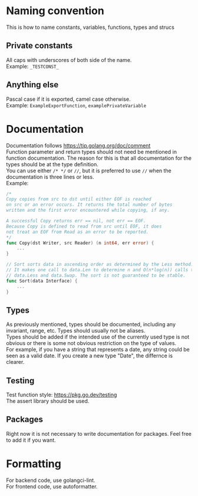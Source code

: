 # Naming convention

This is how to name constants, variables, functions, types and strucs

## Private constants

All caps with underscores of both side of the name.   
Example: `_TESTCONST_`

## Anything else

Pascal case if it is exported, camel case otherwise.   
Example: `ExampleExportFunction`, `examplePrivateVariable`

# Documentation

Documentation follows https://tip.golang.org/doc/comment   
Function parameter and return types should not need be mentioned in function documentation. The reason for this is that all documentation for the types should be at the type definition.   
You can use either `/* */` or `//`, but it is preferred to use `//` when the documentation is three lines or less.   
Example:   
```go
/*
Copy copies from src to dst until either EOF is reached
on src or an error occurs. It returns the total number of bytes
written and the first error encountered while copying, if any.

A successful Copy returns err == nil, not err == EOF.
Because Copy is defined to read from src until EOF, it does
not treat an EOF from Read as an error to be reported.
*/
func Copy(dst Writer, src Reader) (n int64, err error) {
    ...
}

// Sort sorts data in ascending order as determined by the Less method.
// It makes one call to data.Len to determine n and O(n*log(n)) calls to
// data.Less and data.Swap. The sort is not guaranteed to be stable.
func Sort(data Interface) {
    ...
}
```

## Types

As previously mentioned, types should be documented, including any invariant, range, etc. Types should usually not be aliases.   
Types should be added if the intended use of the currently used type is not obvious or there is some not obvious restriction on the type of values.    
For example, if you have a string that represents a date, any string could be seen as a valid date. If you create a new type "Date", the differnce is clearer.

## Testing

Test function style: https://pkg.go.dev/testing   
The assert library should be used.

## Packages

Right now it is not necessary to write documentation for packages. Feel free to add it if you want.

# Formatting

For backend code, use golangci-lint.   
For frontend code, use autoformatter.
